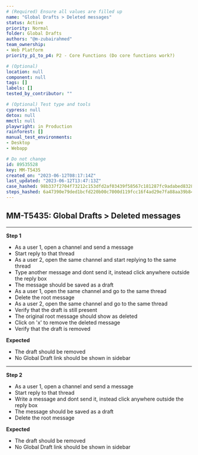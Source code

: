 ```yaml
---
# (Required) Ensure all values are filled up
name: "Global Drafts > Deleted messages"
status: Active
priority: Normal
folder: Global Drafts
authors: "@m-zubairahmed"
team_ownership: 
- Web Platform
priority_p1_to_p4: P2 - Core Functions (Do core functions work?)

# (Optional)
location: null
component: null
tags: []
labels: []
tested_by_contributor: ""

# (Optional) Test type and tools
cypress: null
detox: null
mmctl: null
playwright: in Production
rainforest: []
manual_test_environments:
- Desktop
- Webapp

# Do not change
id: 89535528
key: MM-T5435
created_on: "2023-06-12T08:17:14Z"
last_updated: "2023-06-12T13:47:13Z"
case_hashed: 98b337f2704f73212c153dfd2af03439f58567c181287fc9adabed83282336d4717f20cc80f2cd61439b0d14f120a249
steps_hashed: 6a47390e79ded1bcfd220b00c7000d119fcc16f4ad29e7fa88aa39b84d6f916527c949b3b279fcca8b095c15c79ef7c6
---
```


<!-- (Auto-generated) Based on frontmatter's "key" and "name" -->

## MM-T5435: Global Drafts > Deleted messages

---

**Step 1**

- As a user 1, open a channel and send a message
- Start reply to that thread
- As a user 2, open the same channel and start replying to the same thread
- Type another message and dont send it, instead click anywhere outside the reply box
- The message should be saved as a draft
- As a user 1, open the same channel and go to the same thread
- Delete the root message
- As a user 2, open the same channel and go to the same thread
- Verify that the draft is still present
- The original root message should show as deleted
- Click on 'x' to remove the deleted message
- Verify that the draft is removed

**Expected**

- The draft should be removed
- No Global Draft link should be shown in sidebar

---

**Step 2**

- As a user 1, open a channel and send a message
- Start reply to that thread
- Write a message and dont send it, instead click anywhere outside the reply box
- The message should be saved as a draft
- Delete the root message

**Expected**

- The draft should be removed
- No Global Draft link should be shown in sidebar
